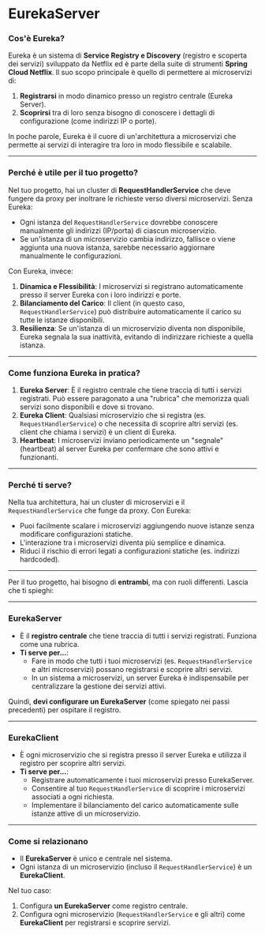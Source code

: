 # EurekaServer

### **Cos'è Eureka?**
Eureka è un sistema di **Service Registry e Discovery** (registro e scoperta dei servizi) sviluppato da Netflix ed è parte della suite di strumenti **Spring Cloud Netflix**. Il suo scopo principale è quello di permettere ai microservizi di:
1. **Registrarsi** in modo dinamico presso un registro centrale (Eureka Server).
2. **Scoprirsi** tra di loro senza bisogno di conoscere i dettagli di configurazione (come indirizzi IP o porte).

In poche parole, Eureka è il cuore di un'architettura a microservizi che permette ai servizi di interagire tra loro in modo flessibile e scalabile.

---

### **Perché è utile per il tuo progetto?**
Nel tuo progetto, hai un cluster di **RequestHandlerService** che deve fungere da proxy per inoltrare le richieste verso diversi microservizi. Senza Eureka:
- Ogni istanza del `RequestHandlerService` dovrebbe conoscere manualmente gli indirizzi (IP/porta) di ciascun microservizio.
- Se un'istanza di un microservizio cambia indirizzo, fallisce o viene aggiunta una nuova istanza, sarebbe necessario aggiornare manualmente le configurazioni.

Con Eureka, invece:
1. **Dinamica e Flessibilità**: I microservizi si registrano automaticamente presso il server Eureka con i loro indirizzi e porte.
2. **Bilanciamento del Carico**: Il client (in questo caso, `RequestHandlerService`) può distribuire automaticamente il carico su tutte le istanze disponibili.
3. **Resilienza**: Se un'istanza di un microservizio diventa non disponibile, Eureka segnala la sua inattività, evitando di indirizzare richieste a quella istanza.

---

### **Come funziona Eureka in pratica?**
1. **Eureka Server**: È il registro centrale che tiene traccia di tutti i servizi registrati. Può essere paragonato a una "rubrica" che memorizza quali servizi sono disponibili e dove si trovano.
2. **Eureka Client**: Qualsiasi microservizio che si registra (es. `RequestHandlerService`) o che necessita di scoprire altri servizi (es. client che chiama i servizi) è un client di Eureka.
3. **Heartbeat**: I microservizi inviano periodicamente un "segnale" (heartbeat) al server Eureka per confermare che sono attivi e funzionanti.

---

### **Perché ti serve?**
Nella tua architettura, hai un cluster di microservizi e il `RequestHandlerService` che funge da proxy. Con Eureka:
- Puoi facilmente scalare i microservizi aggiungendo nuove istanze senza modificare configurazioni statiche.
- L'interazione tra i microservizi diventa più semplice e dinamica.
- Riduci il rischio di errori legati a configurazioni statiche (es. indirizzi hardcoded).

---

Per il tuo progetto, hai bisogno di **entrambi**, ma con ruoli differenti. Lascia che ti spieghi:

---

### **EurekaServer**
- È il **registro centrale** che tiene traccia di tutti i servizi registrati. Funziona come una rubrica.
- **Ti serve per...**:
    - Fare in modo che tutti i tuoi microservizi (es. `RequestHandlerService` e altri microservizi) possano registrarsi e scoprire altri servizi.
    - In un sistema a microservizi, un server Eureka è indispensabile per centralizzare la gestione dei servizi attivi.

Quindi, **devi configurare un EurekaServer** (come spiegato nei passi precedenti) per ospitare il registro.

---

### **EurekaClient**
- È ogni microservizio che si registra presso il server Eureka e utilizza il registro per scoprire altri servizi.
- **Ti serve per...**:
    - Registrare automaticamente i tuoi microservizi presso EurekaServer.
    - Consentire al tuo `RequestHandlerService` di scoprire i microservizi associati a ogni richiesta.
    - Implementare il bilanciamento del carico automaticamente sulle istanze attive di un microservizio.

---

### **Come si relazionano**
- Il **EurekaServer** è unico e centrale nel sistema.
- Ogni istanza di un microservizio (incluso il `RequestHandlerService`) è un **EurekaClient**.

Nel tuo caso:
1. Configura **un EurekaServer** come registro centrale.
2. Configura ogni microservizio (`RequestHandlerService` e gli altri) come **EurekaClient** per registrarsi e scoprire servizi.
